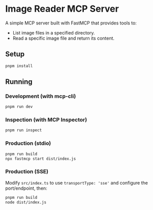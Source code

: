 # Image Reader MCP Server

A simple MCP server built with FastMCP that provides tools to:

- List image files in a specified directory.
- Read a specific image file and return its content.

## Setup

```bash
pnpm install
```

## Running

### Development (with mcp-cli)

```bash
pnpm run dev
```

### Inspection (with MCP Inspector)

```bash
pnpm run inspect
```

### Production (stdio)

```bash
pnpm run build
npx fastmcp start dist/index.js
```

### Production (SSE)

Modify `src/index.ts` to use `transportType: 'sse'` and configure the port/endpoint, then:

```bash
pnpm run build
node dist/index.js
``` 
